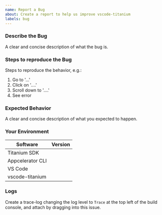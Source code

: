 ```yaml
---
name: Report a Bug
about: Create a report to help us improve vscode-titanium
labels: bug
---
```


### Describe the Bug
A clear and concise description of what the bug is.

### Steps to reproduce the Bug
Steps to reproduce the behavior, e.g.:
1. Go to '...'
2. Click on '....'
3. Scroll down to '....'
4. See error

### Expected Behavior
A clear and concise description of what you expected to happen.

### Your Environment
| Software | Version |
| ---------------- | ---------- |
| Titanium SDK | |
| Appcelerator CLI | |
| VS Code | |
| vscode-titanium | |

### Logs
Create a trace-log changing the log level to `Trace` at the top left of the build console, and attach by dragging into this issue.
